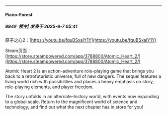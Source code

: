 ﻿
*****

####  Piano-Forest  
##### 994#         楼主| 发表于 2025-6-7 05:41

原子之心2：[https://youtu.be/fquBSxalY1Y](https://youtu.be/fquBSxalY1Y)

Steam页面：[https://store.steampowered.com/app/3788800/Atomic_Heart_2/](https://store.steampowered.com/app/3788800/Atomic_Heart_2/)

Atomic Heart 2 is an action-adventure role-playing game that brings you back to a retrofuturistic universe, full of new dangers. The sequel features a living world rich with possibilities and places a heavy emphasis on story, role-playing elements, and player freedom.

The story unfolds in an alternate-history world, with events now expanding to a global scale. Return to the magnificent world of science and technology, and find out what the next chapter has in store for you!

